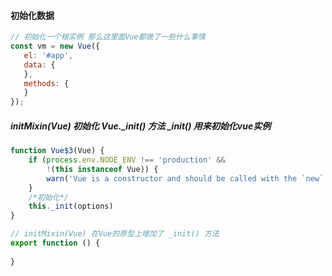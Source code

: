 #### 初始化数据

```javascript
// 初始化一个根实例 那么这里面Vue都做了一些什么事情
const vm = new Vue({
   el: '#app',
   data: {
   },
   methods: {     
   } 
});
```



##### initMixin(Vue) 初始化 Vue._init() 方法 _init() 用来初始化vue实例

```javascript
function Vue$3(Vue) {
    if (process.env.NODE_ENV !== 'production' &&
        !(this instanceof Vue)) {
        warn('Vue is a constructor and should be called with the `new` keyword')
    }
    /*初始化*/
    this._init(options)
}

// initMixin(Vue) 在Vue的原型上增加了 _init() 方法
export function () {
    
}
```



